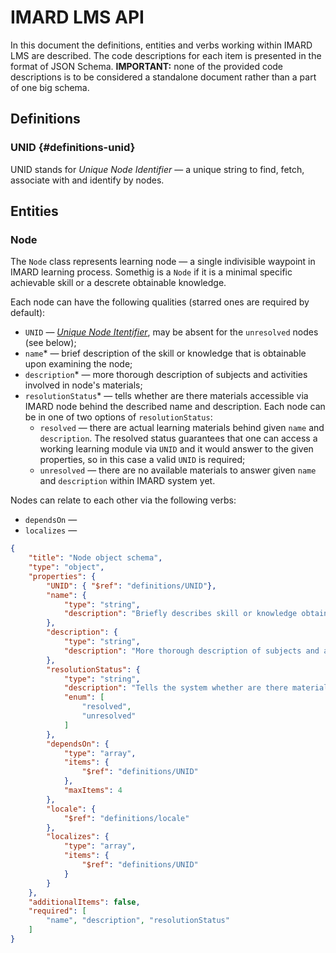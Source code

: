 # IMARD LMS API

In this document the definitions, entities and verbs working within IMARD LMS are described. The code descriptions for each item is presented in the format of JSON Schema. **IMPORTANT:** none of the provided code descriptions is to be considered a standalone document rather than a part of one big schema.

## Definitions

### UNID {#definitions-unid}

UNID stands for _Unique Node Identifier_ — a unique string to find, fetch, associate with and identify by nodes.

## Entities

### Node

The `Node` class represents learning node — a single indivisible waypoint in IMARD learning process. Somethig is a `Node` if it is a minimal specific achievable skill or a descrete obtainable knowledge.

Each node can have the following qualities \(starred ones are required by default\):

* `UNID` — [_Unique Node Itentifier_](#definitions-unid "definitions/UNID"), may be absent for the `unresolved` nodes \(see below\);
* `name`\* — brief description of the skill or knowledge that is obtainable upon examining the node;
* `description`\* — more thorough description of subjects and activities involved in node's materials;
* `resolutionStatus`\* — tells whether are there materials accessible via IMARD node behind the described name and description. Each node can be in one of two options of `resolutionStatus`:
  * `resolved` — there are actual learning materials behind given `name` and `description`. The resolved status guarantees that one can access a working learning module via `UNID` and it would answer to the given properties, so in this case a valid `UNID` is required;
  * `unresolved` — there are no available materials to answer given `name` and `description` within IMARD system yet.

Nodes can relate to each other via the following verbs:

* `dependsOn` —
* `localizes` —

 

```JSON
{
    "title": "Node object schema",
    "type": "object",
    "properties": {
        "UNID": { "$ref": "definitions/UNID"},
        "name": {
            "type": "string",
            "description": "Briefly describes skill or knowledge obtainable by a student upon examining the node"
        },
        "description": {
            "type": "string",
            "description": "More thorough description of subjects and activities involved in node's materials"
        },
        "resolutionStatus": {
            "type": "string",
            "description": "Tells the system whether are there materials accessible via IMARD node behind the described name and description",
            "enum": [
                "resolved",
                "unresolved"
            ]
        },
        "dependsOn": {
            "type": "array",
            "items": {
                "$ref": "definitions/UNID"
            },
            "maxItems": 4
        },
        "locale": {
            "$ref": "definitions/locale"
        },
        "localizes": {
            "type": "array",
            "items": {
                "$ref": "definitions/UNID"
            }
        }
    },
    "additionalItems": false,
    "required": [
        "name", "description", "resolutionStatus"
    ]
}
```



